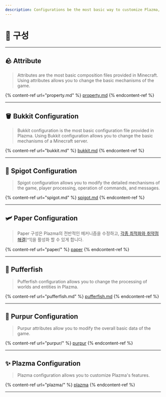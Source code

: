 ```yaml
---
description: Configurations be the most basic way to customize Plazma, ye scurvy dogs.
---
```


# 🧾 구성

***

## 🪨 Attribute <a href="#id-1" id="id-1"></a>

> Attributes are the most basic composition files provided in Minecraft. Using attributes allows you to change the basic mechanisms of the game.

{% content-ref url="property.md" %}
[property.md](property.md)
{% endcontent-ref %}

***

## 🪣 Bukkit Configuration <a href="#id-2" id="id-2"></a>

> Bukkit configuration is the most basic configuration file provided in Plazma. Using Bukkit configuration allows you to change the basic mechanisms of a Minecraft server.

{% content-ref url="bukkit.md" %}
[bukkit.md](bukkit.md)
{% endcontent-ref %}

***

## 🚰 Spigot Configuration <a href="#id-3" id="id-3"></a>

> Spigot configuration allows you to modify the detailed mechanisms of the game, player processing, operation of commands, and messages.

{% content-ref url="spigot.md" %}
[spigot.md](spigot.md)
{% endcontent-ref %}

***

## 🛩️ Paper Configuration <a href="#id-4" id="id-4"></a>

> Paper 구성은 Plazma의 전반적인 메커니즘을 수정하고, [각종 최적화와 취약점 해결](./#user-content-fn-1)\[^1]을 활성화 할 수 있게 합니다.

{% content-ref url="paper/" %}
[paper](paper/)
{% endcontent-ref %}

***

## 🐡 Pufferfish <a href="#id-6" id="id-6"></a>

> Pufferfish configuration allows you to change the processing of worlds and entities in Plazma.

{% content-ref url="pufferfish.md" %}
[pufferfish.md](pufferfish.md)
{% endcontent-ref %}

***

## 🦑 Purpur Configuration <a href="#id-7" id="id-7"></a>

> Purpur attributes allow you to modify the overall basic data of the game.

{% content-ref url="purpur/" %}
[purpur](purpur/)
{% endcontent-ref %}

***

## ✨ Plazma Configuration <a href="#id-8" id="id-8"></a>

> Plazma configuration allows you to customize Plazma's features.

{% content-ref url="plazma/" %}
[plazma](plazma/)
{% endcontent-ref %}

***
